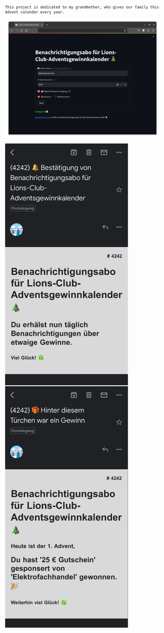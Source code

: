     This project is dedicated to my grandmother, who gives our family this Advent calendar every year.

<img src="./appendix/subscribed.png"/>
<p align="left">
  <img src="./appendix/confirmed.jpeg" width="400" />
  <img src="./appendix/won.jpg" width="400" />
</p>
